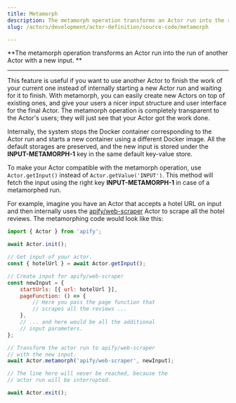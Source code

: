 ```yaml
---
title: Metamorph
description: The metamorph operation transforms an Actor run into the run of another Actor with a new input.
slug: /actors/development/actor-definition/source-code/metamorph

---
```


**The metamorph operation transforms an Actor run into the run of another Actor with a new input. **

---

This feature is useful if you want to use another Actor to finish the work of your current one instead of internally starting a new Actor run and waiting for it to finish. With metamorph, you can easily create new Actors on top of existing ones, and give your users a nicer input structure and user interface for the final Actor. The metamorph operation is completely transparent to the Actor's users; they will just see that your Actor got the work done.

Internally, the system stops the Docker container corresponding to the Actor run and starts a new container using a different Docker image. All the default storages are preserved, and the new input is stored under the **INPUT-METAMORPH-1** key in the same default key-value store.

To make your Actor compatible with the metamorph operation, use `Actor.getInput()` instead of `Actor.getValue('INPUT')`. This method will fetch the input using the right key **INPUT-METAMORPH-1** in case of a metamorphed run.

For example, imagine you have an Actor that accepts a hotel URL on input and then internally uses the [apify/web-scraper](https://www.apify.com/apify/web-scraper) Actor to scrape all the hotel reviews. The metamorphing code would look like this:

```js
import { Actor } from 'apify';

await Actor.init();

// Get input of your actor.
const { hotelUrl } = await Actor.getInput();

// Create input for apify/web-scraper
const newInput = {
    startUrls: [{ url: hotelUrl }],
    pageFunction: () => {
        // Here you pass the page function that
        // scrapes all the reviews ...
    },
    // ... and here would be all the additional
    // input parameters.
};

// Transform the actor run to apify/web-scraper
// with the new input.
await Actor.metamorph('apify/web-scraper', newInput);

// The line here will never be reached, because the
// actor run will be interrupted.

await Actor.exit();
```
